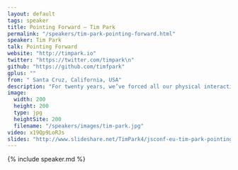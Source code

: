 ```yaml
---
layout: default
tags: speaker
title: Pointing Forward – Tim Park
permalink: "/speakers/tim-park-pointing-forward.html"
speaker: Tim Park
talk: Pointing Forward
website: "http://timpark.io"
twitter: "https://twitter.com/timpark\n"
github: "https://github.com/timfpark"
gplus: ""
from: " Santa Cruz, California, USA"
description: "For twenty years, we’ve forced all our physical interactions with web pages through a simple interface that was designed in an era where the only option was a mouse.   In this talk, I’ll cover Pointer Events, the W3C candidate recommendation for bringing the events and attributes needed for a web where interact with pages through touch, pens, and in ways that we can’t even yet imagine."
image:
  width: 200
  height: 200
  type: jpg
  heightSite: 200
  filename: "/speakers/images/tim-park.jpg"
video: x19Qp9LoRJs
slides: "http://www.slideshare.net/TimPark4/jsconf-eu-tim-park-pointing-forward-to-pointer-events"
---
```


{% include speaker.md %}
